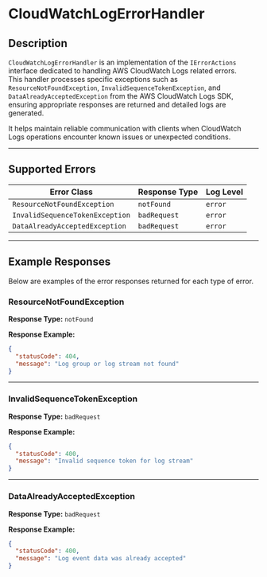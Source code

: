 # CloudWatchLogErrorHandler

## Description

`CloudWatchLogErrorHandler` is an implementation of the `IErrorActions` interface dedicated to handling AWS CloudWatch Logs related errors.  
This handler processes specific exceptions such as `ResourceNotFoundException`, `InvalidSequenceTokenException`, and `DataAlreadyAcceptedException` from the AWS CloudWatch Logs SDK, ensuring appropriate responses are returned and detailed logs are generated.

It helps maintain reliable communication with clients when CloudWatch Logs operations encounter known issues or unexpected conditions.

---

## Supported Errors

| Error Class                     | Response Type | Log Level |
| ------------------------------- | ------------- | --------- |
| `ResourceNotFoundException`     | `notFound`    | `error`   |
| `InvalidSequenceTokenException` | `badRequest`  | `error`   |
| `DataAlreadyAcceptedException`  | `badRequest`  | `error`   |

---

## Example Responses

Below are examples of the error responses returned for each type of error.

### ResourceNotFoundException

**Response Type:** `notFound`

**Response Example:**

```json
{
  "statusCode": 404,
  "message": "Log group or log stream not found"
}
```

---

### InvalidSequenceTokenException

**Response Type:** `badRequest`

**Response Example:**

```json
{
  "statusCode": 400,
  "message": "Invalid sequence token for log stream"
}
```

---

### DataAlreadyAcceptedException

**Response Type:** `badRequest`

**Response Example:**

```json
{
  "statusCode": 400,
  "message": "Log event data was already accepted"
}
```
